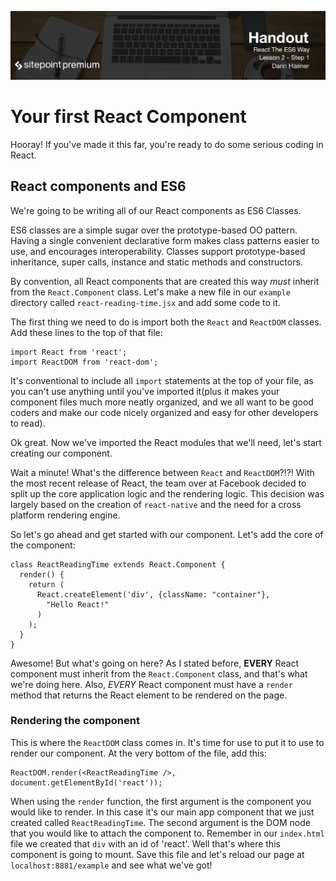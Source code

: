 ![](headings/2.1.png)

# Your first React Component

Hooray! If you've made it this far, you're ready to do some serious coding
in React.

## React components and ES6

We're going to be writing all of our React components as ES6 Classes.

ES6 classes are a simple sugar over the prototype-based OO pattern. Having a single convenient declarative form makes class patterns easier to use, and encourages interoperability. Classes support prototype-based inheritance, super calls, instance and static methods and constructors.

By convention, all React components that are created this way *must* inherit from the `React.Component` class. Let's make a new file in our `example` directory called `react-reading-time.jsx` and add some code to it.

The first thing we need to do is import both the `React` and `ReactDOM` classes. Add these lines to the top of that file:

```es6
import React from 'react';
import ReactDOM from 'react-dom';
```

It's conventional to include all `import` statements at the top of your file, as you can't use anything until you've imported it(plus it makes your component files much more neatly organized, and we all want to be good coders and make our code nicely organized and easy for other developers to read).

Ok great. Now we've imported the React modules that we'll need, let's start creating our component.

Wait a minute! What's the difference between `React` and `ReactDOM`?!?! With the most recent release of React, the team over at Facebook decided to split up the core application logic and the rendering logic. This decision was largely based on the creation of `react-native` and the need for a cross platform rendering engine.

So let's go ahead and get started with our component. Let's add the core of the component:

```es6
class ReactReadingTime extends React.Component {
  render() {
    return (
      React.createElement('div', {className: "container"},
        "Hello React!"
      )
    );
  }
}
```

Awesome! But what's going on here? As I stated before, **EVERY** React component must inherit from the `React.Component` class, and that's what we're doing here. Also, *EVERY* React component must have a `render` method that returns the React element to be rendered on the page.

### Rendering the component

This is where the `ReactDOM` class comes in. It's time for use to put it to use to render our component. At the very bottom of the file, add this:

```es6
ReactDOM.render(<ReactReadingTime />, document.getElementById('react'));
```

When using the `render` function, the first argument is the component you would like to render. In this case it's our main app component that we just created called `ReactReadingTime`. The second argument is the DOM node that you would like to attach the component to. Remember in our `index.html` file we created that `div` with an id of 'react'. Well that's where this component is going to
mount. Save this file and let's reload our page at `localhost:8881/example` and see what we've got!